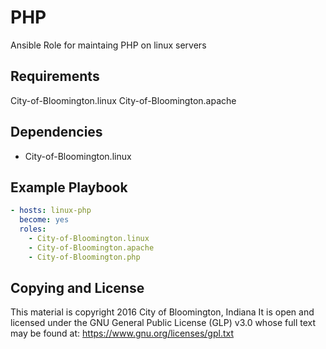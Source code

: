 # PHP
Ansible Role for maintaing PHP on linux servers

## Requirements
City-of-Bloomington.linux
City-of-Bloomington.apache

## Dependencies
- City-of-Bloomington.linux

Example Playbook
----------------

```yml
- hosts: linux-php
  become: yes
  roles:
    - City-of-Bloomington.linux
    - City-of-Bloomington.apache
    - City-of-Bloomington.php
```

Copying and License
-------
This material is copyright 2016 City of Bloomington, Indiana
It is open and licensed under the GNU General Public License (GLP) v3.0 whose full text may be found at:
https://www.gnu.org/licenses/gpl.txt
